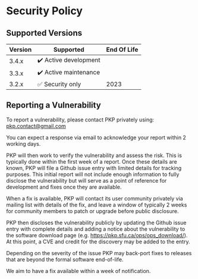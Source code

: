 # Security Policy

## Supported Versions

| Version | Supported                                             | End Of Life   |
| ------- | ----------------------------------------------------- | ------------- |
| 3.4.x   | :heavy_check_mark: Active development                 |               |
| 3.3.x   | :heavy_check_mark: Active maintenance                 |               |
| 3.2.x   | :white_check_mark: Security only                      | 2023          |

## Reporting a Vulnerability

To report a vulnerability, please contact PKP privately using: pkp.contact@gmail.com

You can expect a response via email to acknowledge your report within 2 working days.

PKP will then work to verify the vulnerability and assess the risk. This is typically done within the first week of a report. Once these details are known, PKP will file a Github issue entry with limited details for tracking purposes. This initial report will not include enough information to fully disclose the vulnerability but will serve as a point of reference for development and fixes once they are available.

When a fix is available, PKP will contact its user community privately via mailing list with details of the fix, and leave a window of typically 2 weeks for community members to patch or upgrade before public disclosure.

PKP then discloses the vulnerability publicly by updating the Github issue entry with complete details and adding a notice about the vulnerability to the software download page (e.g. https://pkp.sfu.ca/ops/ops_download/). At this point, a CVE and credit for the discovery may be added to the entry.

Depending on the severity of the issue PKP may back-port fixes to releases that are beyond the formal software end-of-life.

We aim to have a fix available within a week of notification.
